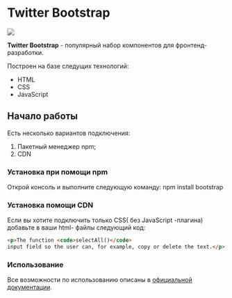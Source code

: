 # **Twitter Bootstrap**
![](https://upload.wikimedia.org/wikipedia/commons/b/b2/Bootstrap_logo.svg)


**Twitter Bootstrap** - популярный набор компонентов для фронтенд-разработки.

Построен на базе следущих  технологий:
* HTML
* CSS
* JavaScript
## **Начало работы**
Есть несколько вариантов подключения:
1. Пакетный менеджер npm;
2. CDN
### **Установка при помощи npm**
Открой консоль и выполните следующую команду: npm install bootstrap
### **Установка помощи  CDN**
Если вы хотите подключить только CSS( без JavaScript -плагина) добавьте в ваши html- файлы следующий код:
```html
<p>The function <code>selectAll()</code> 
input field so the user can, for example, copy or delete the text.</p>
```
### **Использование**
Все возможности по использованию  описаны в  [официальной документации](http://htmlbook.ru/html/code).